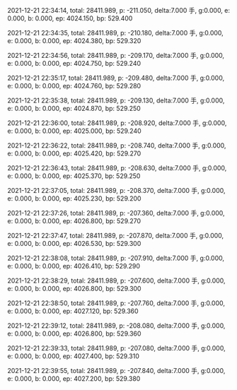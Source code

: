 2021-12-21 22:34:14, total: 28411.989, p: -211.050, delta:7.000 手, g:0.000, e: 0.000, b: 0.000, ep: 4024.150, bp: 529.400

2021-12-21 22:34:35, total: 28411.989, p: -210.180, delta:7.000 手, g:0.000, e: 0.000, b: 0.000, ep: 4024.380, bp: 529.320

2021-12-21 22:34:56, total: 28411.989, p: -209.170, delta:7.000 手, g:0.000, e: 0.000, b: 0.000, ep: 4024.750, bp: 529.240

2021-12-21 22:35:17, total: 28411.989, p: -209.480, delta:7.000 手, g:0.000, e: 0.000, b: 0.000, ep: 4024.760, bp: 529.280

2021-12-21 22:35:38, total: 28411.989, p: -209.130, delta:7.000 手, g:0.000, e: 0.000, b: 0.000, ep: 4024.870, bp: 529.250

2021-12-21 22:36:00, total: 28411.989, p: -208.920, delta:7.000 手, g:0.000, e: 0.000, b: 0.000, ep: 4025.000, bp: 529.240

2021-12-21 22:36:22, total: 28411.989, p: -208.740, delta:7.000 手, g:0.000, e: 0.000, b: 0.000, ep: 4025.420, bp: 529.270

2021-12-21 22:36:43, total: 28411.989, p: -208.630, delta:7.000 手, g:0.000, e: 0.000, b: 0.000, ep: 4025.370, bp: 529.250

2021-12-21 22:37:05, total: 28411.989, p: -208.370, delta:7.000 手, g:0.000, e: 0.000, b: 0.000, ep: 4025.230, bp: 529.200

2021-12-21 22:37:26, total: 28411.989, p: -207.360, delta:7.000 手, g:0.000, e: 0.000, b: 0.000, ep: 4026.800, bp: 529.270

2021-12-21 22:37:47, total: 28411.989, p: -207.870, delta:7.000 手, g:0.000, e: 0.000, b: 0.000, ep: 4026.530, bp: 529.300

2021-12-21 22:38:08, total: 28411.989, p: -207.910, delta:7.000 手, g:0.000, e: 0.000, b: 0.000, ep: 4026.410, bp: 529.290

2021-12-21 22:38:29, total: 28411.989, p: -207.600, delta:7.000 手, g:0.000, e: 0.000, b: 0.000, ep: 4026.800, bp: 529.300

2021-12-21 22:38:50, total: 28411.989, p: -207.760, delta:7.000 手, g:0.000, e: 0.000, b: 0.000, ep: 4027.120, bp: 529.360

2021-12-21 22:39:12, total: 28411.989, p: -208.080, delta:7.000 手, g:0.000, e: 0.000, b: 0.000, ep: 4026.800, bp: 529.360

2021-12-21 22:39:33, total: 28411.989, p: -207.080, delta:7.000 手, g:0.000, e: 0.000, b: 0.000, ep: 4027.400, bp: 529.310

2021-12-21 22:39:55, total: 28411.989, p: -207.840, delta:7.000 手, g:0.000, e: 0.000, b: 0.000, ep: 4027.200, bp: 529.380